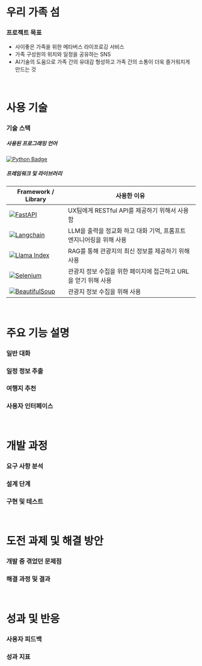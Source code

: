 # 우리 가족 섬
### 프로젝트 목표
- 사이좋은 가족을 위한 메타버스 라이프로깅 서비스
- 가족 구성원의 위치와 일정을 공유하는 SNS
- AI기술의 도움으로 가족 간의 유대감 형성하고 가족 간의 소통이 더욱 즐거워지게 만드는 것

<br>

# 사용 기술
### 기술 스택
##### 사용된 프로그래밍 언어
[![Python Badge](https://img.shields.io/badge/Python-3776AB?logo=python&logoColor=fff&style=for-the-badge)](https://www.python.org/)

##### 프레임워크 및 라이브러리

| Framework / Library | 사용한 이유 |
| ------ | ------ |
| [![FastAPI](https://img.shields.io/badge/FastAPI-009688?logo=fastapi&logoColor=fff&style=for-the-badge)](https://fastapi.tiangolo.com/ko/) | UX팀에게 RESTful API를 제공하기 위해서 사용함 |
| [![Langchain](https://img.shields.io/badge/%F0%9F%A6%9C%F0%9F%94%97%20langchain-fff?style=for-the-badge)](https://www.langchain.com/) | LLM을 출력을 정교화 하고 대화 기억, 프롬프트 엔지니어링을 위해 사용 |
| [![Llama Index](https://img.shields.io/badge/%F0%9F%A6%99%20llama_index-fff?style=for-the-badge)](https://www.llamaindex.ai/) | RAG를 통해 관광지의 최신 정보를 제공하기 위해 사용 |
| [![Selenium](https://img.shields.io/badge/-selenium-%43B02A?style=for-the-badge&logo=selenium&logoColor=white)](https://www.selenium.dev/) | 관광지 정보 수집을 위한 페이지에 접근하고 URL을 얻기 위해 사용 |
| [![BeautifulSoup](https://img.shields.io/badge/%F0%90%83%B8%20beautifulSoup-fff?style=for-the-badge)](https://www.crummy.com/software/BeautifulSoup/) | 관광지 정보 수집을 위해 사용 |

<br>

# 주요 기능 설명
### 일반 대화
### 일정 정보 추출
### 여행지 추천
### 사용자 인터페이스

<br>

# 개발 과정
### 요구 사항 분석
### 설계 단계
### 구현 및 테스트

<br>

# 도전 과제 및 해결 방안
### 개발 중 겪었던 문제점
### 해결 과정 및 결과

<br>

# 성과 및 반응
### 사용자 피드백
### 성과 지표
